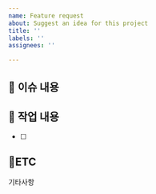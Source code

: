 ```yaml
---
name: Feature request
about: Suggest an idea for this project
title: ''
labels: ''
assignees: ''

---
```


## 📑 이슈 내용

## 📝 작업 내용
- [ ] 
## 📍ETC
기타사항
